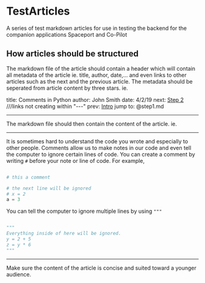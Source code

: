# TestArticles
A series of test markdown articles for use in testing the backend for the companion applications Spaceport and Co-Pilot

## How articles should be structured
The markdown file of the article should contain a header which will contain all metadata of the article ie. title, author, date,... and even links to other articles such as the next and the previous article. The metadata should be seperated from article content by three stars. ie.

title: Comments in Python
author: John Smith
date: 4/2/19
next: [Step 2](@step_2.md) ///links not creating within "---"
prev: [Intro](@intro.md)
jump to: @step1.md

***

The markdown file should then contain the content of the article. ie.

---

It is sometimes hard to understand the code you wrote and especially to other people. Comments allow us to make notes in our code and even tell the computer to ignore certain lines of code. You can create a comment by writing `#` before your note or line of code. For example,

```python

# this a comment

# the next line will be ignored
# x = 2
a = 3

```
You can tell the computer to ignore multiple lines by using `"""`

```python

"""
Everything inside of here will be ignored.
y = 2 + 5
z = y * 6
"""

```
---

Make sure the content of the article is concise and suited toward a younger audience.
